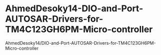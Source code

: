 # AhmedDesoky14-DIO-and-Port-AUTOSAR-Drivers-for-TM4C123GH6PM-Micro-controller
AhmedDesoky14/DIO-and-Port-AUTOSAR-Drivers-for-TM4C123GH6PM-Micro-controller
